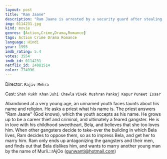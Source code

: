 ```yaml
---
layout: post
title: "Ram Jaane"
description: "Ram Jaane is arrested by a security guard after stealing cargo from a train with his best friend. He is shortly released and becomes one of the biggest hustlers in the city. After a deadly shootout, he is arrested by a corrupt police official and sent to jail once again. After a few years of serving in prison, he goes back to the streets and to his friend's place. There he decides to help him raise the local kids in the area so they won't be corrupted by the streets. He quickly falls in love wit.."
img: 0114231.jpg
kind: movie
genres: [Action,Crime,Drama,Romance]
tags: Action Crime Drama Romance 
language: Hindi
year: 1995
imdb_rating: 5.4
votes: 3554
imdb_id: 0114231
netflix_id: 24081514
color: 774936
---
```

Director: `Rajiv Mehra`  

Cast: `Shah Rukh Khan` `Juhi Chawla` `Vivek Mushran` `Pankaj Kapur` `Puneet Issar` 

Abandoned at a very young age, an unnamed youth faces taunts about his name and religion. He asks a priest what his name is. The priest answers "Ram Jaane" (God knows), which the youth accepts as his name. He grows up to be a career thief and criminal, and ultimately a feared gangster. He is in love with his childhood sweetheart, Bela, and believes that she too loves him. When other gangsters decide to take-over the building in which Bela lives, Ram decides to oppose them, so as to impress Bela, and get her to marry him. Ram only ends up antagonizing the gangsters and their men, and finds out that Bela dislikes him, and wants to marry another young man by the name of Murli.::rAjOo (gunwanti@hotmail.com)